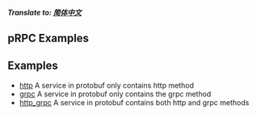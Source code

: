 ##### Translate to: [简体中文](README_zh.md)

## pRPC Examples

## Examples
* [http](https://github.com/classtorch/prpc-examples/tree/master/http) A service in protobuf only contains http method
* [grpc](https://github.com/classtorch/prpc-examples/tree/master/grpc) A service in protobuf only contains the grpc method
* [http_grpc](https://github.com/classtorch/prpc-examples/tree/master/http_grpc) A service in protobuf contains both http and grpc methods